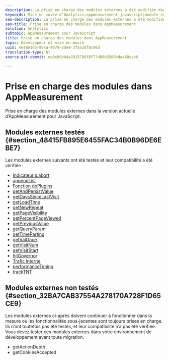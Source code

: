 ```yaml
---
description: La prise en charge des modules externes a été modifiée dans la nouvelle version d’AppMeasurement pour JavaScript.
keywords: Mise en œuvre d’Analytics;appmeasurement;javascript;module externe
seo-description: La prise en charge des modules externes a été modifiée dans la nouvelle version d’AppMeasurement pour JavaScript.
seo-title: Prise en charge des modules dans AppMeasurement
solution: Analytics
subtopic: AppMeasurement pour JavaScript
title: Prise en charge des modules dans AppMeasurement
topic: Développeur et mise en œuvre
uuid: e048e16b-994a-4079-bde4-3faa3df8c96d
translation-type: ht
source-git-commit: ee0cb9b64a3915786f8f77d80b55004daa68cab6

---
```



# Prise en charge des modules dans AppMeasurement

Prise en charge des modules externes dans la version actuelle d’AppMeasurement pour JavaScript.

## Modules externes testés {#section_48415FB895E6455FAC34B0B96DE6EBE7}

Les modules externes suivants ont été testés et leur compatibilité a été vérifiée :

* [Indicateur s.abort](/help/implement/js-implementation/plugins/abort.md)
* [appendList](/help/implement/js-implementation/plugins/appendlist.md)
* [Fonction doPlugins](/help/implement/js-implementation/plugins/function-doplugins.md)
* [getAndPersistValue](/help/implement/js-implementation/plugins/getandpersistvalue.md)
* [getDaysSinceLastVisit](../../../implement/js-implementation/plugins/getdayssincelastvisit.md#concept_E3D0FEC81E1F4987B39CC467F19FFCFF)
* [getLoadTime](/help/implement/js-implementation/plugins/getloadtime.md)
* [getNewRepeat](../../../implement/js-implementation/plugins/getnewrepeat.md#concept_E3D0FEC81E1F4987B39CC467F19FFCFF)
* [getPageVisibility](/help/implement/js-implementation/plugins/pagevisibility.md)
* [getPercentPageViewed](/help/implement/js-implementation/plugins/getpercentpageviewed.md)
* [getPreviousValue](/help/implement/js-implementation/plugins/getpreviousvalue.md)
* [getQueryParam](/help/implement/js-implementation/plugins/getqueryparam.md)
* [getTimeParting](../../../implement/js-implementation/plugins/gettimeparting.md#concept_3746EA1D1EF746049AE84105B911F44A)
* [getValOnce](/help/implement/js-implementation/plugins/getvalonce.md).
* [getVisitNum](/help/implement/js-implementation/plugins/getvisitnum.md)
* [getVisitStart](/help/implement/js-implementation/plugins/getvisitstart.md)
* [hitGovernor](/help/implement/js-implementation/plugins/hitgovernor.md)
* [Trafic interne](/help/implement/js-implementation/plugins/internal-traffic.md)
* [performanceTiming](/help/implement/js-implementation/plugins/performancetiming.md)
* [trackTNT](/help/implement/js-implementation/plugins/tracktnt.md)

## Modules externes non testés {#section_32BA7CAB37554A278170A728F1D65CE9}

Les modules externes ci-après doivent continuer à fonctionner dans la mesure où les fonctionnalités sous-jacentes sont toujours prises en charge. Ils n’ont toutefois pas été testés, et leur compatibilité n’a pas été vérifiée. Vous devez tester ces modules externes dans votre environnement de développement avant toute migration.

* getActionDepth
* getCookiesAccepted
